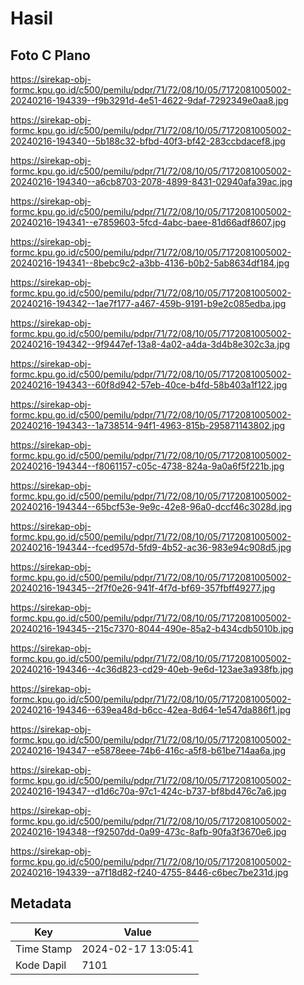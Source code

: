 # Hasil

## Foto C Plano

https://sirekap-obj-formc.kpu.go.id/c500/pemilu/pdpr/71/72/08/10/05/7172081005002-20240216-194339--f9b3291d-4e51-4622-9daf-7292349e0aa8.jpg

https://sirekap-obj-formc.kpu.go.id/c500/pemilu/pdpr/71/72/08/10/05/7172081005002-20240216-194340--5b188c32-bfbd-40f3-bf42-283ccbdacef8.jpg

https://sirekap-obj-formc.kpu.go.id/c500/pemilu/pdpr/71/72/08/10/05/7172081005002-20240216-194340--a6cb8703-2078-4899-8431-02940afa39ac.jpg

https://sirekap-obj-formc.kpu.go.id/c500/pemilu/pdpr/71/72/08/10/05/7172081005002-20240216-194341--e7859603-5fcd-4abc-baee-81d66adf8607.jpg

https://sirekap-obj-formc.kpu.go.id/c500/pemilu/pdpr/71/72/08/10/05/7172081005002-20240216-194341--8bebc9c2-a3bb-4136-b0b2-5ab8634df184.jpg

https://sirekap-obj-formc.kpu.go.id/c500/pemilu/pdpr/71/72/08/10/05/7172081005002-20240216-194342--1ae7f177-a467-459b-9191-b9e2c085edba.jpg

https://sirekap-obj-formc.kpu.go.id/c500/pemilu/pdpr/71/72/08/10/05/7172081005002-20240216-194342--9f9447ef-13a8-4a02-a4da-3d4b8e302c3a.jpg

https://sirekap-obj-formc.kpu.go.id/c500/pemilu/pdpr/71/72/08/10/05/7172081005002-20240216-194343--60f8d942-57eb-40ce-b4fd-58b403a1f122.jpg

https://sirekap-obj-formc.kpu.go.id/c500/pemilu/pdpr/71/72/08/10/05/7172081005002-20240216-194343--1a738514-94f1-4963-815b-295871143802.jpg

https://sirekap-obj-formc.kpu.go.id/c500/pemilu/pdpr/71/72/08/10/05/7172081005002-20240216-194344--f8061157-c05c-4738-824a-9a0a6f5f221b.jpg

https://sirekap-obj-formc.kpu.go.id/c500/pemilu/pdpr/71/72/08/10/05/7172081005002-20240216-194344--65bcf53e-9e9c-42e8-96a0-dccf46c3028d.jpg

https://sirekap-obj-formc.kpu.go.id/c500/pemilu/pdpr/71/72/08/10/05/7172081005002-20240216-194344--fced957d-5fd9-4b52-ac36-983e94c908d5.jpg

https://sirekap-obj-formc.kpu.go.id/c500/pemilu/pdpr/71/72/08/10/05/7172081005002-20240216-194345--2f7f0e26-941f-4f7d-bf69-357fbff49277.jpg

https://sirekap-obj-formc.kpu.go.id/c500/pemilu/pdpr/71/72/08/10/05/7172081005002-20240216-194345--215c7370-8044-490e-85a2-b434cdb5010b.jpg

https://sirekap-obj-formc.kpu.go.id/c500/pemilu/pdpr/71/72/08/10/05/7172081005002-20240216-194346--4c36d823-cd29-40eb-9e6d-123ae3a938fb.jpg

https://sirekap-obj-formc.kpu.go.id/c500/pemilu/pdpr/71/72/08/10/05/7172081005002-20240216-194346--639ea48d-b6cc-42ea-8d64-1e547da886f1.jpg

https://sirekap-obj-formc.kpu.go.id/c500/pemilu/pdpr/71/72/08/10/05/7172081005002-20240216-194347--e5878eee-74b6-416c-a5f8-b61be714aa6a.jpg

https://sirekap-obj-formc.kpu.go.id/c500/pemilu/pdpr/71/72/08/10/05/7172081005002-20240216-194347--d1d6c70a-97c1-424c-b737-bf8bd476c7a6.jpg

https://sirekap-obj-formc.kpu.go.id/c500/pemilu/pdpr/71/72/08/10/05/7172081005002-20240216-194348--f92507dd-0a99-473c-8afb-90fa3f3670e6.jpg

https://sirekap-obj-formc.kpu.go.id/c500/pemilu/pdpr/71/72/08/10/05/7172081005002-20240216-194339--a7f18d82-f240-4755-8446-c6bec7be231d.jpg


## Metadata

| Key        | Value               |
| ---------- | ------------------- |
| Time Stamp | 2024-02-17 13:05:41 |
| Kode Dapil | 7101                |



